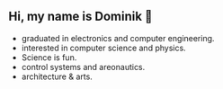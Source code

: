 

## Hi, my name is Dominik 👋
- graduated in electronics and computer engineering.
- interested in computer science and physics.
- Science is fun.
- control systems and areonautics.
- architecture & arts.

